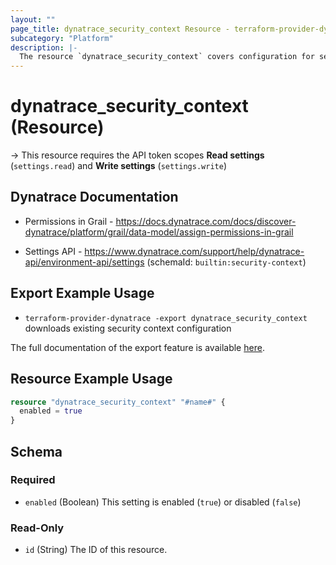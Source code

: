 ```yaml
---
layout: ""
page_title: dynatrace_security_context Resource - terraform-provider-dynatrace"
subcategory: "Platform"
description: |-
  The resource `dynatrace_security_context` covers configuration for security context settings
---
```


# dynatrace_security_context (Resource)

-> This resource requires the API token scopes **Read settings** (`settings.read`) and **Write settings** (`settings.write`)

## Dynatrace Documentation

- Permissions in Grail - https://docs.dynatrace.com/docs/discover-dynatrace/platform/grail/data-model/assign-permissions-in-grail

- Settings API - https://www.dynatrace.com/support/help/dynatrace-api/environment-api/settings (schemaId: `builtin:security-context`)

## Export Example Usage

- `terraform-provider-dynatrace -export dynatrace_security_context` downloads existing security context configuration

The full documentation of the export feature is available [here](https://dt-url.net/h203qmc).

## Resource Example Usage

```terraform
resource "dynatrace_security_context" "#name#" {
  enabled = true
}
```

<!-- schema generated by tfplugindocs -->
## Schema

### Required

- `enabled` (Boolean) This setting is enabled (`true`) or disabled (`false`)

### Read-Only

- `id` (String) The ID of this resource.
 